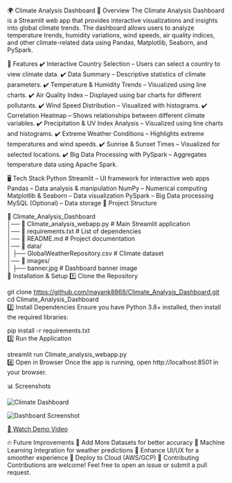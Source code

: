 🌍 Climate Analysis Dashboard
📌 Overview
The Climate Analysis Dashboard is a Streamlit web app that provides interactive visualizations and insights into global climate trends. The dashboard allows users to analyze temperature trends, humidity variations, wind speeds, air quality indices, and other climate-related data using Pandas, Matplotlib, Seaborn, and PySpark.

🚀 Features
✔️ Interactive Country Selection – Users can select a country to view climate data.
✔️ Data Summary – Descriptive statistics of climate parameters.
✔️ Temperature & Humidity Trends – Visualized using line charts.
✔️ Air Quality Index – Displayed using bar charts for different pollutants.
✔️ Wind Speed Distribution – Visualized with histograms.
✔️ Correlation Heatmap – Shows relationships between different climate variables.
✔️ Precipitation & UV Index Analysis – Visualized using line charts and histograms.
✔️ Extreme Weather Conditions – Highlights extreme temperatures and wind speeds.
✔️ Sunrise & Sunset Times – Visualized for selected locations.
✔️ Big Data Processing with PySpark – Aggregates temperature data using Apache Spark.

🖥️ Tech Stack
Python
Streamlit – UI framework for interactive web apps
Pandas – Data analysis & manipulation
NumPy – Numerical computing
Matplotlib & Seaborn – Data visualization
PySpark – Big Data processing
MySQL (Optional) – Data storage
📂 Project Structure

📁 Climate_Analysis_Dashboard  
│── 📄 Climate_analysis_webapp.py  # Main Streamlit application  
│── 📄 requirements.txt  # List of dependencies  
│── 📄 README.md  # Project documentation  
│── 📁 data/  
│    ├── GlobalWeatherRepository.csv  # Climate dataset  
│── 📁 images/  
│    ├── banner.jpg  # Dashboard banner image  
🔧 Installation & Setup
1️⃣ Clone the Repository

git clone https://github.com/mayank8868/Climate_Analysis_Dashboard.git  
cd Climate_Analysis_Dashboard  
2️⃣ Install Dependencies
Ensure you have Python 3.8+ installed, then install the required libraries:

pip install -r requirements.txt  
3️⃣ Run the Application

streamlit run Climate_analysis_webapp.py  
4️⃣ Open in Browser
Once the app is running, open http://localhost:8501 in your browser.

📊 Screenshots

![Climate Dashboard](images/Screenshot_2025-02-26_192059.png)

![Dashboard Screenshot](images/screenshot_204843.png)



[🎥 Watch Demo Video](videos/climateAnalysis.mp4)


🔥 Future Improvements
📌 Add More Datasets for better accuracy
📌 Machine Learning Integration for weather predictions
📌 Enhance UI/UX for a smoother experience
📌 Deploy to Cloud (AWS/GCP)
🤝 Contributing
Contributions are welcome! Feel free to open an issue or submit a pull request.
